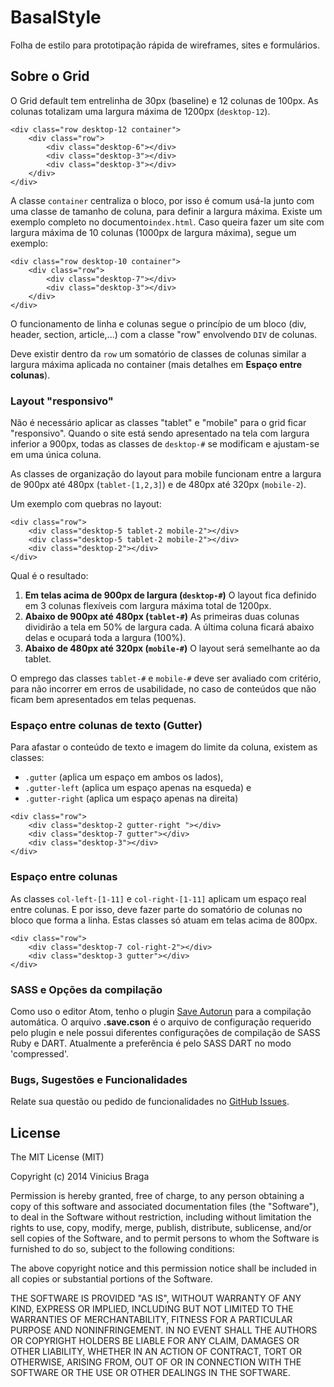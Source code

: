 # BasalStyle

Folha de estilo para prototipação rápida de wireframes, sites e formulários.

## Sobre o Grid

O Grid default tem entrelinha de 30px (baseline) e 12 colunas de 100px. As colunas totalizam uma largura máxima de 1200px (`desktop-12`).

```
<div class="row desktop-12 container">
    <div class="row">
        <div class="desktop-6"></div>
        <div class="desktop-3"></div>
        <div class="desktop-3"></div>
    </div>
</div>
```
A classe `container` centraliza o bloco, por isso é comum usá-la junto com uma classe de tamanho de coluna, para definir a largura máxima. Existe um exemplo completo no documento`index.html`. Caso queira fazer um site com largura máxima de 10 colunas (1000px de largura máxima), segue um exemplo:

```
<div class="row desktop-10 container">
    <div class="row">
        <div class="desktop-7"></div>
        <div class="desktop-3"></div>
    </div>
</div>
```

O funcionamento de linha e colunas segue o princípio de um bloco (div, header, section, article,...)  com a classe "row" envolvendo `DIV` de colunas.

Deve existir dentro da `row` um somatório de classes de colunas similar a largura máxima aplicada no container (mais detalhes em **Espaço entre colunas**).

### Layout "responsivo"

Não é necessário aplicar as classes "tablet" e "mobile" para o grid ficar "responsivo". Quando o site está sendo apresentado na tela com largura inferior a 900px, todas as classes de `desktop-#` se modificam e ajustam-se em uma única coluna.

As classes de organização do layout para mobile funcionam entre a largura de 900px até 480px (`tablet-[1,2,3]`) e de 480px até 320px (`mobile-2`).

Um exemplo com quebras no layout:

```
<div class="row">
    <div class="desktop-5 tablet-2 mobile-2"></div>
    <div class="desktop-5 tablet-2 mobile-2"></div>
    <div class="desktop-2"></div>
</div>
```
Qual é o resultado:

1. **Em telas acima de 900px de largura (`desktop-#`)**
O layout fica definido em 3 colunas flexíveis com largura máxima total de 1200px.
2. **Abaixo de 900px até 480px (`tablet-#`)**
As primeiras duas colunas dividirão a tela em 50% de largura cada. A última coluna ficará abaixo delas e ocupará toda a largura (100%).
2. **Abaixo de 480px até 320px (`mobile-#`)**
O layout será semelhante ao da tablet.

O emprego das classes `tablet-#` e `mobile-#` deve ser avaliado com critério, para não incorrer em erros de usabilidade, no caso de conteúdos que não ficam bem apresentados em telas pequenas.

### Espaço entre colunas de texto (Gutter)

Para afastar o conteúdo de texto e imagem do limite da coluna, existem as classes:
* `.gutter` (aplica um espaço em ambos os lados),
* `.gutter-left` (aplica um espaço apenas na esqueda) e
* `.gutter-right` (aplica um espaço apenas na direita)

```
<div class="row">
    <div class="desktop-2 gutter-right "></div>
    <div class="desktop-7 gutter"></div>
    <div class="desktop-3"></div>
</div>
```

### Espaço entre colunas

As classes `col-left-[1-11]` e `col-right-[1-11]` aplicam um espaço real entre colunas. E por isso, deve fazer parte do somatório de colunas no bloco que forma a linha. Estas classes só atuam em telas acima de 800px.

```
<div class="row">
    <div class="desktop-7 col-right-2"></div>
    <div class="desktop-3 gutter"></div>
</div>
```

### SASS e Opções da compilação

Como uso o editor Atom, tenho o plugin [Save Autorun](https://atom.io/packages/save-autorun) para a compilação automática. O arquivo **.save.cson** é o arquivo de configuração requerido pelo plugin e nele possui diferentes configurações de compilação de SASS Ruby e DART. Atualmente a preferência é pelo SASS DART no modo 'compressed'.


### Bugs, Sugestões e Funcionalidades

Relate sua questão ou pedido de funcionalidades no [GitHub Issues](https://github.com/viniciusbraga/basalstyle/issues).


## License

The MIT License (MIT)

Copyright (c) 2014 Vinicius Braga <contato at viniciusbraga dot com>

Permission is hereby granted, free of charge, to any person obtaining a copy
of this software and associated documentation files (the "Software"), to deal
in the Software without restriction, including without limitation the rights
to use, copy, modify, merge, publish, distribute, sublicense, and/or sell
copies of the Software, and to permit persons to whom the Software is
furnished to do so, subject to the following conditions:

The above copyright notice and this permission notice shall be included in
all copies or substantial portions of the Software.

THE SOFTWARE IS PROVIDED "AS IS", WITHOUT WARRANTY OF ANY KIND, EXPRESS OR
IMPLIED, INCLUDING BUT NOT LIMITED TO THE WARRANTIES OF MERCHANTABILITY,
FITNESS FOR A PARTICULAR PURPOSE AND NONINFRINGEMENT. IN NO EVENT SHALL THE
AUTHORS OR COPYRIGHT HOLDERS BE LIABLE FOR ANY CLAIM, DAMAGES OR OTHER
LIABILITY, WHETHER IN AN ACTION OF CONTRACT, TORT OR OTHERWISE, ARISING FROM,
OUT OF OR IN CONNECTION WITH THE SOFTWARE OR THE USE OR OTHER DEALINGS IN
THE SOFTWARE.
